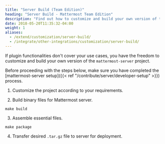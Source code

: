 ```yaml
---
title: "Server Build (Team Edition)"
heading: "Server Build - Mattermost Team Edition"
description: "Find out how to customize and build your own version of the Mattermost open source project."
date: 2018-05-20T11:35:32-04:00
weight: 1
aliases:
  - /extend/customization/server-build/
  - /integrate/other-integrations/customization/server-build/
---
```


If plugin functionalities don't cover your use cases, you have the freedom to customize and build your own version of the `mattermost-server` project.

Before proceeding with the steps below, make sure you have completed the [mattermost-server setup]({{< ref "/contribute/server/developer-setup" >}}) process.

1. Customize the project according to your requirements.

2. Build binary files for Mattermost server.  
```
make build
```

3. Assemble essential files.  
```
make package
```  

4. Transfer desired `.tar.gz` file to server for deployment.
